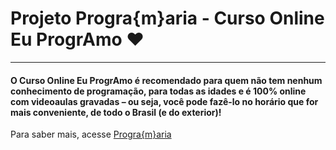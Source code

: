 #  Projeto Progra{m}aria - Curso Online Eu ProgrAmo  :heart:
---------------------
#### O Curso Online Eu ProgrAmo é recomendado para quem não tem nenhum conhecimento de programação, para todas as idades e é 100% online com videoaulas gravadas – ou seja, você pode fazê-lo no horário que for mais conveniente, de todo o Brasil (e do exterior)!

Para saber mais, acesse [Progra{m}aria](https://www.programaria.org/)

